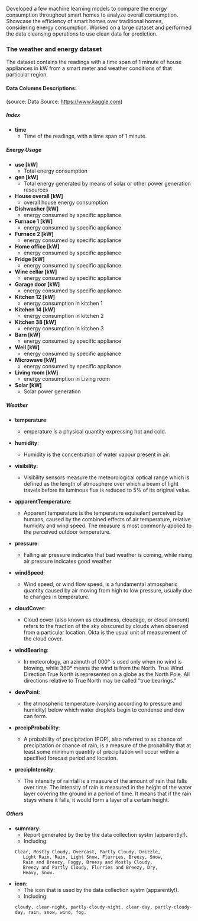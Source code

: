 Developed a few machine learning models to compare the energy consumption throughout smart homes to analyze overall consumption. Showcase the efficiency of smart homes over traditional homes, considering energy consumption. Worked on a large dataset and performed the data cleansing operations to use clean data for prediction.

### The weather and energy dataset
The dataset contains the readings with a time span of 1 minute of house appliances in kW from a smart meter and weather conditions of that particular region.

#### Data Columns Descriptions:
(source: Data Source: https://www.kaggle.com)
##### Index 
- **time**
    * Time of the readings, with a time span of 1 minute.

##### Energy Usage 
- **use [kW]**
    * Total energy consumption
- **gen [kW]**
    * Total energy generated by means of solar or other power generation resources
- **House overall [kW]**
    * overall house energy consumption
- **Dishwasher [kW]** 
    * energy consumed by specific appliance
- **Furnace 1 [kW]**
    * energy consumed by specific appliance
- **Furnace 2 [kW]**
    * energy consumed by specific appliance
- **Home office [kW]**
    * energy consumed by specific appliance
- **Fridge [kW]**
    * energy consumed by specific appliance
- **Wine cellar [kW]**
    * energy consumed by specific appliance
- **Garage door [kW]**
    * energy consumed by specific appliance
- **Kitchen 12 [kW]**
    * energy consumption in kitchen 1
- **Kitchen 14 [kW]**
    * energy consumption in kitchen 2
- **Kitchen 38 [kW]**
    * energy consumption in kitchen 3
- **Barn [kW]**
    * energy consumed by specific appliance
- **Well [kW]**
    * energy consumed by specific appliance
- **Microwave [kW]**
    * energy consumed by specific appliance
- **Living room [kW]**
    * energy consumption in Living room
- **Solar [kW]**
    * Solar power generation

##### Weather
- **temperature**:
    * emperature is a physical quantity expressing hot and cold.
- **humidity**:
    * Humidity is the concentration of water vapour present in air.
- **visibility**:
    * Visibility sensors measure the meteorological optical range which is defined as the length of atmosphere over which a beam of light travels before its luminous flux is reduced to 5% of its original value.

- **apparentTemperature**:
    * Apparent temperature is the temperature equivalent perceived by humans, caused by the combined effects of air temperature, relative humidity and wind speed. The measure is most commonly applied to the perceived outdoor temperature.
- **pressure**: 
    * Falling air pressure indicates that bad weather is coming, while rising air pressure indicates good weather
- **windSpeed**:
    * Wind speed, or wind flow speed, is a fundamental atmospheric quantity caused by air moving from high to low pressure, usually due to changes in temperature.
- **cloudCover**:
    * Cloud cover (also known as cloudiness, cloudage, or cloud amount) refers to the fraction of the sky obscured by clouds when observed from a particular location. Okta is the usual unit of measurement of the cloud cover.
- **windBearing**:
    * In meteorology, an azimuth of 000° is used only when no wind is blowing, while 360° means the wind is from the North. True Wind Direction True North is represented on a globe as the North Pole. All directions relative to True North may be called "true bearings."
- **dewPoint**:
    * the atmospheric temperature (varying according to pressure and humidity) below which water droplets begin to condense and dew can form.
- **precipProbability**:
    * A probability of precipitation (POP), also referred to as chance of precipitation or chance of rain, is a measure of the probability that at least some minimum quantity of precipitation will occur within a specified forecast period and location.
- **precipIntensity**:
    * The intensity of rainfall is a measure of the amount of rain that falls over time. The intensity of rain is measured in the height of the water layer covering the ground in a period of time. It means that if the rain stays where it falls, it would form a layer of a certain height.
 
##### Others
- **summary**:
    * Report generated by the by the data collection systm (apparently!).
    * Including:
    ```
    Clear, Mostly Cloudy, Overcast, Partly Cloudy, Drizzle,
       Light Rain, Rain, Light Snow, Flurries, Breezy, Snow,
       Rain and Breezy, Foggy, Breezy and Mostly Cloudy,
       Breezy and Partly Cloudy, Flurries and Breezy, Dry,
       Heavy, Snow.
    ```
- **icon**:
    * The icon that is used by the data collection systm (apparently!).
    * Including:
    ```
    cloudy, clear-night, partly-cloudy-night, clear-day, partly-cloudy-day, rain, snow, wind, fog.
    ```
    
